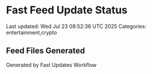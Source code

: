 # Fast Feed Update Status
Last updated: Wed Jul 23 08:52:36 UTC 2025
Categories: entertainment,crypto

## Feed Files Generated

Generated by Fast Updates Workflow
